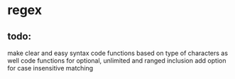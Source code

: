 # regex


## todo:

make clear and easy syntax
code functions based on type of characters as well
code functions for optional, unlimited and ranged inclusion
add option for case insensitive matching
